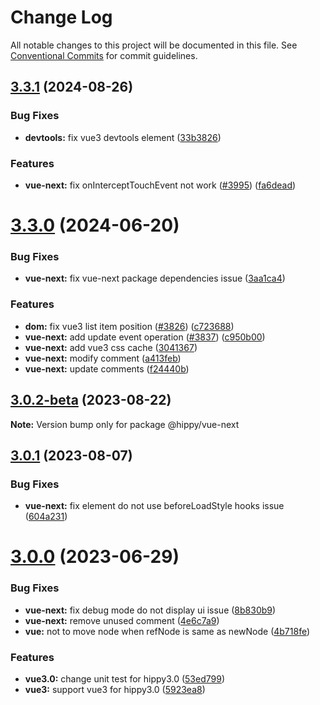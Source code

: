 # Change Log

All notable changes to this project will be documented in this file.
See [Conventional Commits](https://conventionalcommits.org) for commit guidelines.

## [3.3.1](https://github.com/Tencent/Hippy/compare/3.3.0...3.3.1) (2024-08-26)


### Bug Fixes

* **devtools:** fix vue3 devtools element ([33b3826](https://github.com/Tencent/Hippy/commit/33b3826ff9b9ad55284717b38c24347af264fc72))


### Features

* **vue-next:** fix onInterceptTouchEvent not work ([#3995](https://github.com/Tencent/Hippy/issues/3995)) ([fa6dead](https://github.com/Tencent/Hippy/commit/fa6deadaac28fd25281412ca27f74d88571588e2))





# [3.3.0](https://github.com/Tencent/Hippy/compare/3.2.0...3.3.0) (2024-06-20)


### Bug Fixes

* **vue-next:** fix vue-next package dependencies issue ([3aa1ca4](https://github.com/Tencent/Hippy/commit/3aa1ca4b0562ceb34e858598bb7ae9625b4c7b31))


### Features

* **dom:** fix vue3 list item position  ([#3826](https://github.com/Tencent/Hippy/issues/3826)) ([c723688](https://github.com/Tencent/Hippy/commit/c7236883db0346cf28c57979d7f4462b55cf0963))
* **vue-next:** add update event operation ([#3837](https://github.com/Tencent/Hippy/issues/3837)) ([c950b00](https://github.com/Tencent/Hippy/commit/c950b00120194034c14ca7698eddb8aedf84e320))
* **vue-next:** add vue3 css cache ([3041367](https://github.com/Tencent/Hippy/commit/3041367a5a6c1f159aabacea24d885e4cf7d9877))
* **vue-next:** modify comment ([a413feb](https://github.com/Tencent/Hippy/commit/a413febe5f7e727ea5ca8368b555125b8f7e8337))
* **vue-next:** update comments ([f24440b](https://github.com/Tencent/Hippy/commit/f24440b3f0854bd2fcf77e6f823636ff92f76016))





## [3.0.2-beta](https://github.com/Tencent/Hippy/compare/3.0.1...3.0.2-beta) (2023-08-22)

**Note:** Version bump only for package @hippy/vue-next





## [3.0.1](https://github.com/Tencent/Hippy/compare/3.0.0...3.0.1) (2023-08-07)


### Bug Fixes

* **vue-next:** fix element do not use beforeLoadStyle hooks issue ([604a231](https://github.com/Tencent/Hippy/commit/604a23193f032e7911c4168ee0e3203efcbb33e4))





# [3.0.0](https://github.com/Tencent/Hippy/compare/2.2.1...3.0.0) (2023-06-29)


### Bug Fixes

* **vue-next:** fix  debug mode do not display ui issue ([8b830b9](https://github.com/Tencent/Hippy/commit/8b830b9d7d9a51c4184e3257af605d055db3d802))
* **vue-next:** remove unused comment ([4e6c7a9](https://github.com/Tencent/Hippy/commit/4e6c7a9a70c0fe323d4dd560ad43a2b7f58d4eeb))
* **vue:** not to move node when refNode is same as newNode ([4b718fe](https://github.com/Tencent/Hippy/commit/4b718feafd70cd936062194a107beef309c47fd3))


### Features

* **vue3.0:** change unit test for hippy3.0 ([53ed799](https://github.com/Tencent/Hippy/commit/53ed7999cdc7820e652bf09252ea173bac696cd6))
* **vue3:** support vue3 for hippy3.0 ([5923ea8](https://github.com/Tencent/Hippy/commit/5923ea80778a6ef5eecf49a3dd8de80f42266663))
